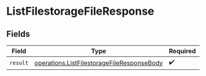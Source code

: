 # ListFilestorageFileResponse


## Fields

| Field                                                                                                    | Type                                                                                                     | Required                                                                                                 | Description                                                                                              |
| -------------------------------------------------------------------------------------------------------- | -------------------------------------------------------------------------------------------------------- | -------------------------------------------------------------------------------------------------------- | -------------------------------------------------------------------------------------------------------- |
| `result`                                                                                                 | [operations.ListFilestorageFileResponseBody](../../models/operations/listfilestoragefileresponsebody.md) | :heavy_check_mark:                                                                                       | N/A                                                                                                      |